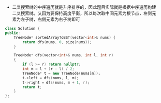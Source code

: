 * 二叉搜索树的中序遍历就是升序排序的，因此题目实际就是根据中序遍历构建二叉搜索树。又因为要保持高度平衡，所以每次取中间元素为根节点，左侧元素为左子树，右侧元素为右子树即可

```cpp
class Solution {
public:
    TreeNode* sortedArrayToBST(vector<int>& nums) {
        return dfs(nums, 0, size(nums));
    }

    TreeNode* dfs(vector<int>& nums, int l, int r)
    {
        if (l >= r) return nullptr;
        int m = l + (r - l) / 2;
        TreeNode* t = new TreeNode(nums[m]);
        t->left = dfs(nums, l, m);
        t->right = dfs(nums, m + 1, r);
        return t;
    }
};
```
